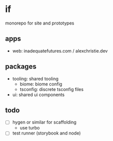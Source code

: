 # if

monorepo for site and prototypes

## apps

- web: inadequatefutures.com / alexchristie.dev

## packages

- tooling: shared tooling
    - biome: biome config
    - tsconfig: discrete tsconfig files
- ui: shared ui components

## todo

- [ ] hygen or similar for scaffolding
    - use turbo
- [ ] test runner (storybook and node)

